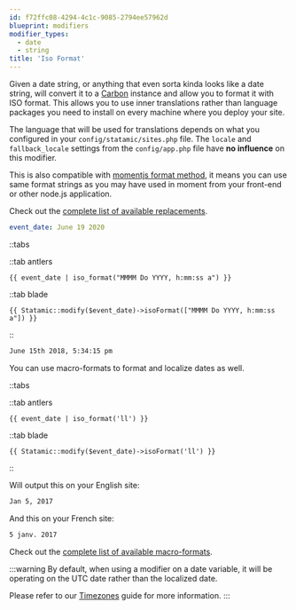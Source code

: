 ```yaml
---
id: f72ffc08-4294-4c1c-9085-2794ee57962d
blueprint: modifiers
modifier_types:
  - date
  - string
title: 'Iso Format'
---
```

Given a date string, or anything that even sorta kinda looks like a date string, will convert it to a [Carbon][carbon] instance and allow you to format it with ISO format. This allows you to use inner translations rather than language packages you need to install on every machine where you deploy your site.

The language that will be used for translations depends on what you configured in your `config/statamic/sites.php` file. The `locale` and `fallback_locale` settings from the `config/app.php` file have **no influence** on this modifier.

This is also compatible with [momentjs format method](https://momentjs.com/), it means you can use same format strings as you may have used in moment from your front-end or other node.js application.

Check out the [complete list of available replacements](https://carbon.nesbot.com/docs/#iso-format-available-replacements).

```yaml
event_date: June 19 2020
```

::tabs

::tab antlers
```antlers
{{ event_date | iso_format("MMMM Do YYYY, h:mm:ss a") }}
```
::tab blade
```blade
{{ Statamic::modify($event_date)->isoFormat(["MMMM Do YYYY, h:mm:ss a"]) }}
```
::

```html
June 15th 2018, 5:34:15 pm
```

You can use macro-formats to format and localize dates as well.

::tabs

::tab antlers
```antlers
{{ event_date | iso_format('ll') }}
```
::tab blade
```blade
{{ Statamic::modify($event_date)->isoFormat('ll') }}
```
::

Will output this on your English site:

```html
Jan 5, 2017
```

And this on your French site:

```html
5 janv. 2017
```

Check out the [complete list of available macro-formats](https://carbon.nesbot.com/docs/#available-macro-formats).

:::warning
By default, when using a modifier on a date variable, it will be operating on the UTC date rather than the localized date.

Please refer to our [Timezones](/tips/timezones) guide for more information.
:::

[carbon]: http://carbon.nesbot.com

